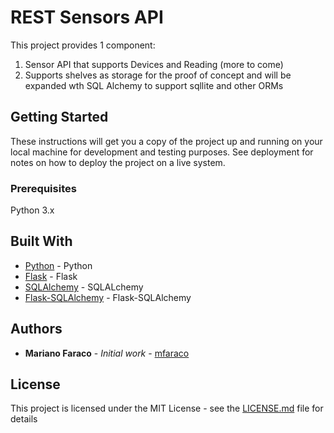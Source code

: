 # REST Sensors API

This project provides 1 component:

1. Sensor API that supports Devices and Reading (more to come)
2. Supports shelves as storage for the proof of concept and will be expanded wth SQL Alchemy to support sqllite and other ORMs

## Getting Started

These instructions will get you a copy of the project up and running on your local machine for development and testing purposes. See deployment for notes on how to deploy the project on a live system.

### Prerequisites

Python 3.x

## Built With

* [Python](http://python.org/) - Python
* [Flask](https://palletsprojects.com/p/flask/) - Flask
* [SQLAlchemy](https://www.sqlalchemy.org/) - SQLALchemy
* [Flask-SQLAlchemy](https://github.com/pallets/flask-sqlalchemy) - Flask-SQLAlchemy

## Authors

* **Mariano Faraco** - *Initial work* - [mfaraco](https://github.com/mfaraco)

## License

This project is licensed under the MIT License - see the [LICENSE.md](LICENSE.md) file for details